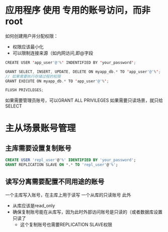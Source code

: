 # 应用程序 使用 专用的账号访问，而非root
如何创建用户并分配权限：
- 权限应该最小化
- 可以限制连接来源（如内网访问,即@字段
```java
CREATE USER 'app_user'@'%' INDENTIFIED BY 'your_password';

GRANT SELECT, INSERT, UPDATE, DELETE ON myapp_db.* TO 'app_user'@'%';
// 如果需要执行存储过程的权限
GRANT EXECUTE ON myapp_db.* TO 'app_user'@'%';

FLUSH PRIVILEGES;
```
如果需要管理员账号，可以GRANT ALL PRIVILEGES
如果需要只读场景，就只给SELECT

# 主从场景账号管理
## 主库需要设置复制账号
```sql
CREATE USER 'repl_user'@'%' IDENTIFIED BY 'your_password';
GRANT REPLICATION SLAVE ON *.* TO 'repl_user'@'%';
```
## 读写分离需要配置不同用途的账号
一个主库写入账号，在主库上用于读写
一个从库的只读账号
此外
- 从库应该是read_only
- 确保复制账号能在从库写，因为此时外部访问账号是只读的（或者数据库设置只读了
	- 这个复制账号也需要REPLICATION SLAVE权限
